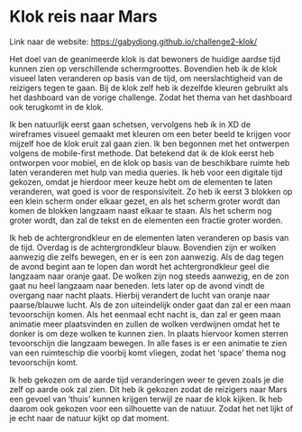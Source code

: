 # Klok reis naar Mars

Link naar de website: https://gabydjong.github.io/challenge2-klok/

Het doel van de geanimeerde klok is dat bewoners de huidige aardse tijd kunnen zien op verschillende schermgroottes. Bovendien heb ik de klok visueel laten veranderen op basis van de tijd, om neerslachtigheid van de reizigers tegen te gaan. Bij de klok zelf heb ik dezelfde kleuren gebruikt als het dashboard van de vorige challenge. Zodat het thema van het dashboard ook terugkomt in de klok. 

Ik ben natuurlijk eerst gaan schetsen, vervolgens heb ik in XD de wireframes visueel gemaakt met kleuren om een beter beeld te krijgen voor mijzelf hoe de klok eruit zal gaan zien. Ik ben begonnen met het ontwerpen volgens de mobile-first methode. Dat betekend dat ik de klok eerst heb ontworpen voor mobiel, en de klok op basis van de beschikbare ruimte heb laten veranderen met hulp van media queries. Ik heb voor een digitale tijd gekozen, omdat je hierdoor meer keuze hebt om de elementen te laten veranderen, wat goed is voor de responsiviteit. Zo heb ik eerst 3 blokken op een klein scherm onder elkaar gezet, en als het scherm groter wordt dan komen de blokken langzaam naast elkaar te staan. Als het scherm nog groter wordt, dan zal de tekst en de elementen een fractie groter worden. 

Ik heb de achtergrondkleur en de elementen laten veranderen op basis van de tijd. Overdag is de achtergrondkleur blauw. Bovendien zijn er wolken aanwezig die zelfs bewegen, en er is een zon aanwezig.  Als de dag tegen de avond begint aan te lopen dan wordt het achtergrondkleur geel die langzaam naar oranje gaat. De wolken zijn nog steeds aanwezig, en de zon gaat nu heel langzaam naar beneden. Iets later op de avond vindt de overgang naar nacht plaats. Hierbij verandert de lucht van oranje naar paarse/blauwe lucht. Als de zon uiteindelijk onder gaat dan zal er een maan tevoorschijn komen. Als het eenmaal echt nacht is, dan zal er geen maan animatie meer plaatsvinden en zullen de wolken verdwijnen omdat het te donker is om deze wolken te kunnen zien. In plaats hiervoor komen sterren tevoorschijn die langzaam bewegen. In alle fases is er een animatie te zien van een ruimteschip die voorbij komt vliegen, zodat het ‘space’ thema nog tevoorschijn komt. 

Ik heb gekozen om de aarde tijd veranderingen weer te geven zoals je die zelf op aarde ook zal zien. Dit heb ik gekozen zodat de reizigers naar Mars een gevoel van ‘thuis’ kunnen krijgen terwijl ze naar de klok kijken. Ik heb daarom ook gekozen voor een silhouette van de natuur. Zodat het net lijkt of je echt naar de natuur kijkt op dat moment. 

